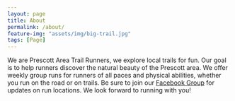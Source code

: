 ```yaml
---
layout: page
title: About
permalink: /about/
feature-img: "assets/img/big-trail.jpg"
tags: [Page]
---
```


We are Prescott Area Trail Runners, we explore local trails for fun. Our goal
is to help runners discover the natural beauty of the Prescott area. We offer
weekly group runs for runners of all paces and physical abilities, whether you
run on the road or on trails. Be sure to join our [Facebook Group](https://www.facebook.com/groups/1909677022694360/)
for updates on run locations. We look forward to running with you!

